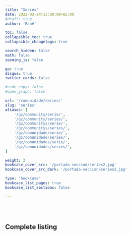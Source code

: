 ```yaml
---
title: "Series"
date: 2022-03-24T13:59:00+02:00
#draft: true
author: 'Ran#'

toc: false
collapsible_toc: true
collapsible_changelogs: true

search_hidden: false
math: false
zooming_js: false

ga: true
disqus: true
twitter_cards: false

#code_copy: false
#open_graph: false

url: '/comunidade/series/'
slug: 'series'
aliases: [
    '/gz/community/serie/',
    '/gz/community/series/',
    '/gz/communitys/serie/',
    '/gz/communitys/series/',
    '/gz/comunidade/serie/',
    '/gz/comunidade/series/',
    '/gz/comunidades/serie/',
    '/gz/comunidades/series/',
]

weight: 2
bookcase_cover_src: '/portada-seccion/series2.jpg'
bookcase_cover_src_dark: '/portada-seccion/series2.jpg'

type: 'bookcase'
bookcase_list_pages: true
bookcase_list_sections: false

---
```


<!--
Alphabetical list of the information page for every Minecraft content creator.
Inside each page will be specified the languages and editions used in their content.

#### By Edition
{{< terms-cloud terms="eqt-creador-edicions" >}}

#### By Language
{{< terms-cloud terms="eqt-creador-linguas" >}}

#### By Nation
{{< terms-cloud terms="eqt-creador-nacions" >}}
-->

<br>
<br>

## Complete listing
